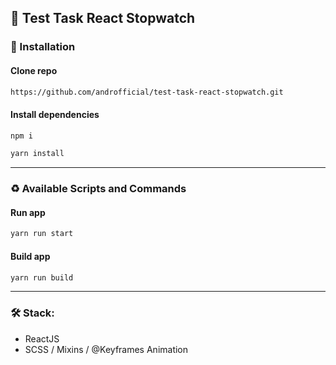 ## :scorpion: Test Task React Stopwatch

### :link: Installation

#### Clone repo

```bash
https://github.com/androfficial/test-task-react-stopwatch.git
```

#### Install dependencies

```bash
npm i
```

```bash
yarn install
```

---

### :recycle: Available Scripts and Commands

#### Run app

```bash
yarn run start
```

#### Build app

```bash
yarn run build
```

---

### :hammer_and_wrench: Stack:

- ReactJS
- SCSS / Mixins / @Keyframes Animation
